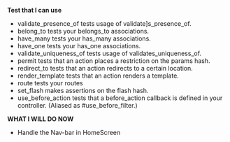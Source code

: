 **Test that I can use**
* validate_presence_of tests usage of validate]s_presence_of.
* belong_to tests your belongs_to associations.
* have_many tests your has_many associations.
* have_one tests your has_one associations.
* validate_uniqueness_of tests usage of validates_uniqueness_of.
* permit tests that an action places a restriction on the params hash.
* redirect_to tests that an action redirects to a certain location.
* render_template tests that an action renders a template.
* route tests your routes
* set_flash makes assertions on the flash hash.
* use_before_action tests that a before_action callback is defined in your controller. (Aliased as #use_before_filter.)


**WHAT I WILL DO NOW**
* Handle the Nav-bar in HomeScreen
